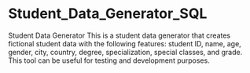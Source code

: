 # Student_Data_Generator_SQL

Student Data Generator
This is a student data generator that creates fictional student data with the following features: student ID, name, age, gender, city, country, degree, specialization, special classes, and grade. This tool can be useful for testing and development purposes.

